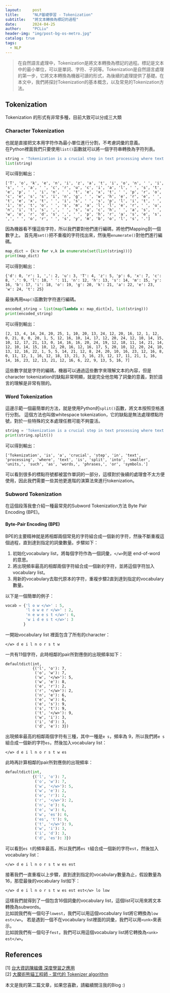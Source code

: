 ```yaml
---
layout:     post
title:      "NLP基礎學習 - Tokenization"
subtitle:   "將文本轉換為標記的過程"
date:       2024-04-25
author:     "PCLiu"
header-img: "img/post-bg-os-metro.jpg"
catalog: true
tags:
  - NLP
---
```



> 在自然語言處理中，Tokenization是將文本轉換為標記的過程。標記是文本中的最小單位，可以是單詞、字符、子詞等。Tokenization是自然語言處理的第一步，它將文本轉換為機器可讀的形式，為後續的處理提供了基礎。在本文中，我們將探討Tokenization的基本概念，以及常見的Tokenization方法。

## Tokenization

Tokenization 的形式有非常多種，目前大致可以分成三大類

### Character Tokenization

也就是直接把文本用字符作為最小單位進行分割，不考慮詞彙的意義。  
在Python裡面我們只要使用`list()`函數就可以將一個字符串轉換為字符列表。

```python
string = 'Tokenization is a crucial step in text processing where text is split into smaller units, such as words, phrases, or symbols.'
list(string)
```
可以得到輸出：
```
['T', 'o', 'k', 'e', 'n', 'i', 'z', 'a', 't', 'i', 'o', 'n', ' ', 'i', 's', ' ', 'a', ' ', 'c', 'r', 'u', 'c', 'i', 'a', 'l', ' ', 's', 't', 'e', 'p', ' ', 'i', 'n', ' ', 't', 'e', 'x', 't', ' ', 'p', 'r', 'o', 'c', 'e', 's', 's', 'i', 'n', 'g', ' ', 'w', 'h', 'e', 'r', 'e', ' ', 't', 'e', 'x', 't', ' ', 'i', 's', ' ', 's', 'p', 'l', 'i', 't', ' ', 'i', 'n', 't', 'o', ' ', 's', 'm', 'a', 'l', 'l', 'e', 'r', ' ', 'u', 'n', 'i', 't', 's', ',', ' ', 's', 'u', 'c', 'h', ' ', 'a', 's', ' ', 'w', 'o', 'r', 'd', 's', ',', ' ', 'p', 'h', 'r', 'a', 's', 'e', 's', ',', ' ', 'o', 'r', ' ', 's', 'y', 'm', 'b', 'o', 'l', 's', '.']
```
因為機器看不懂這些字符，所以我們要對他們進行編碼，將他們Mapping到一個數字上。
首先用`set()`把不重複的字符找出來，然後用`enumerate()`對他們進行編碼。

```python
map_dict = {k:v for v,k in enumerate(set(list(string)))}
print(map_dict)
```
可以得到輸出：
```
{'d': 0, 'r': 1, ',': 2, 'u': 3, 'T': 4, 'z': 5, 'p': 6, 'x': 7, 'c': 8, '.': 9, 'l': 10, ' ': 11, 'n': 12, 'h': 13, 's': 14, 'm': 15, 'y': 16, 'b': 17, 'i': 18, 'o': 19, 'g': 20, 'k': 21, 'a': 22, 'e': 23, 'w': 24, 't': 25}
```
最後再用`map()`函數對字符進行編碼。

```python
encoded_string = list(map(lambda x: map_dict[x], list(string)))
print(encoded_string)
```
可以得到輸出：
```
[2, 13, 4, 14, 24, 20, 25, 1, 10, 20, 13, 24, 12, 20, 16, 12, 1, 12, 0, 21, 8, 0, 20, 1, 5, 12, 16, 10, 14, 17, 12, 20, 24, 12, 10, 14, 15, 10, 12, 17, 21, 13, 0, 14, 16, 16, 20, 24, 19, 12, 18, 11, 14, 21, 14, 12, 10, 14, 15, 10, 12, 20, 16, 12, 16, 17, 5, 20, 10, 12, 20, 24, 10, 13, 12, 16, 22, 1, 5, 5, 14, 21, 12, 8, 24, 20, 10, 16, 23, 12, 16, 8, 0, 11, 12, 1, 16, 12, 18, 13, 21, 3, 16, 23, 12, 17, 11, 21, 1, 16, 14, 16, 23, 12, 13, 21, 12, 16, 6, 22, 9, 13, 5, 16, 7]
```

這些數字就是字符的編碼，機器可以通過這些數字來理解文本的內容，但是character tokenization的缺點非常明顯，就是完全他忽略了詞彙的意義，對於語言的理解是非常有限的。

### Word Tokenization

這邊示範一個最簡單的方法，就是使用Python的`split()`函數，將文本按照空格進行分割。
這個方法也叫做whitespace tokenization，它的缺點是無法處理標點符號，對於一些特殊的文本處理任務可能不夠靈活。

```python
string = 'Tokenization is a crucial step in text processing where text is split into smaller units, such as words, phrases, or symbols.'
print(string.split())
```

可以得到輸出：
```
['Tokenization', 'is', 'a', 'crucial', 'step', 'in', 'text', 'processing', 'where', 'text', 'is', 'split', 'into', 'smaller', 'units,', 'such', 'as', 'words,', 'phrases,', 'or', 'symbols.']
```
可以看到很多的標點符號都被當作單詞的一部分，這樣對於後續的處理會不太方便使用，因此我們需要一些其他更進階的演算法來進行tokenization。


### Subword Tokenization

在這個段落我會介紹一種最常見的Subword Tokenization方法 Byte Pair Encoding (BPE)。

#### Byte-Pair Encoding (BPE)

BPE的主要精神就是將相鄰兩個常見的字符組合成一個新的字符，然後不斷重複這個過程，直到達到指定的詞彙數量。步驟如下：

1. 初始化vocabulary list，將每個字符作為一個詞彙，`</w>`則是 end-of-word 的意思。
2. 將出現頻率最高的相鄰兩個字符組合成一個新的字符，並將這個字符加入vocabulary list。
3. 用新的vocabulary去取代原本的字符，重複步驟2直到達到指定的vocabulary數量。

以下是一個簡單的例子：
```python
vocab = {'l o w </w>' : 5,
         'l o w e r </w>' : 2,
         'n e w e s t </w>': 6,
         'w i d e s t </w>': 3
        }
```
一開始vocabulary list 裡面包含了所有的character：
```
</w> d e i l n o r s t w
```
一共有11個字符，此時相鄰的pair所對應倒的出現頻率如下： 

```
defaultdict(int,
            {('l', 'o'): 7,
             ('o', 'w'): 7,
             ('w', '</w>'): 5,
             ('w', 'e'): 8,
             ('e', 'r'): 2,
             ('r', '</w>'): 2,
             ('n', 'e'): 6,
             ('e', 'w'): 6,
             ('e', 's'): 9,
             ('s', 't'): 9,
             ('t', '</w>'): 9,
             ('w', 'i'): 3,
             ('i', 'd'): 3,
             ('d', 'e'): 3})
```

出現頻率最高的相鄰兩個字符有三種，其中一種是`e s`，頻率為 9，所以我們將`e s`組合成一個新的字符`es`，然後加入vocabulary list：
```
</w> d e i l n o r s t w es
```
此時再計算相鄰的pair所對應倒的出現頻率：
```python
defaultdict(int,
            {('l', 'o'): 7,
             ('o', 'w'): 7,
             ('w', '</w>'): 5,
             ('w', 'e'): 2,
             ('e', 'r'): 2,
             ('r', '</w>'): 2,
             ('n', 'e'): 6,
             ('e', 'w'): 6,
             ('w', 'es'): 6,
             ('es', 't'): 9,
             ('t', '</w>'): 9,
             ('w', 'i'): 3,
             ('i', 'd'): 3,
             ('d', 'es'): 3})
```
可以看到`es t`的頻率最高，所以我們將`es t`組合成一個新的字符`est`，然後加入vocabulary list：
```
</w> d e i l n o r s t w es est
```
接著我們一直重複以上步驟，直到達到指定的vocabulary數量為止，假設數量為16，那麼最後的vocabulary list如下：
```
</w> d e i l n o r s t w es est est</w> lo low
```
這樣我們就得到了一個包含16個詞彙的vocabulary list，這個list可以用來將文本轉換為subwords。  
比如說我們有一個句子`lowest`，我們可以用這個vocabulary list將它轉換為`low est</w>`。
若是遇到一個不在vocabulary list裡面的詞彙，我們可以用`<unk>`來表示。  
比如說我們有一個句子`fest`，我們可以用這個vocabulary list將它轉換為`<unk> est</w>`。

## References

[1] [台大資訊陳縕儂 深度學習之應用](https://www.youtube.com/watch?v=NrT5kmnTFCk&list=PLOAQYZPRn2V4jYwTGKUH4YaU6NE6VROZX&index=25)  
[2] [大魔術熊貓工程師 - 當代的 Tokenizer algorithm](https://ithelp.ithome.com.tw/m/articles/10298638)

本文是我的第二篇文章，如果您喜歡，請繼續關注我的Blog :)